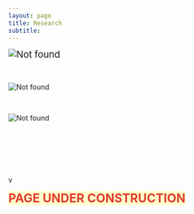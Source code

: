 ```yaml
---
layout: page
title: Research
subtitle: 
---
```

<p><span style="font-size: 14pt;"><img src="{{ 'mybrain.gif' | relative_url }}" alt="Not found" /></span></p>
<p>&nbsp;</p>
<p><img style="display: block; margin-left: auto; margin-right: auto;"><img src="{{ 'mybrain.gif' | relative_url }}" alt="Not found" /></span></p>
<p>&nbsp;</p>
<p><img style="display: block; margin-left: auto; margin-right: auto;" src="{{ 'mybrain.gif' | relative_url }}" alt="Not found" /></span></p>
<p>&nbsp;</p>
<p>&nbsp;</p>
<p>&nbsp;</p>v
<p><span style="color: #e03e2d; font-size: 18pt;"><strong><span style="background-color: #ffffcc;">PAGE UNDER CONSTRUCTION</span></strong></span></p>